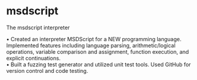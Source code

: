 # msdscript
The msdscript interpreter


•	Created an interpreter MSDScript for a NEW programming language. Implemented features including language parsing, arithmetic/logical operations, variable comparison and assignment, function execution, and explicit continuations.  
•	Built a fuzzing test generator and utilized unit test tools. Used GitHub for version control and code testing.
